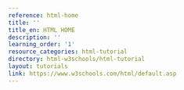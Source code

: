 ```yaml
---
reference: html-home
title: ''
title_en: HTML HOME
description: ''
learning_order: '1'
resource_categories: html-tutorial
directory: html-w3schools/html-tutorial
layout: tutorials
link: https://www.w3schools.com/html/default.asp
---
```

